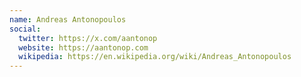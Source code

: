 ```yaml
---
name: Andreas Antonopoulos
social:
  twitter: https://x.com/aantonop
  website: https://aantonop.com
  wikipedia: https://en.wikipedia.org/wiki/Andreas_Antonopoulos
---
```

